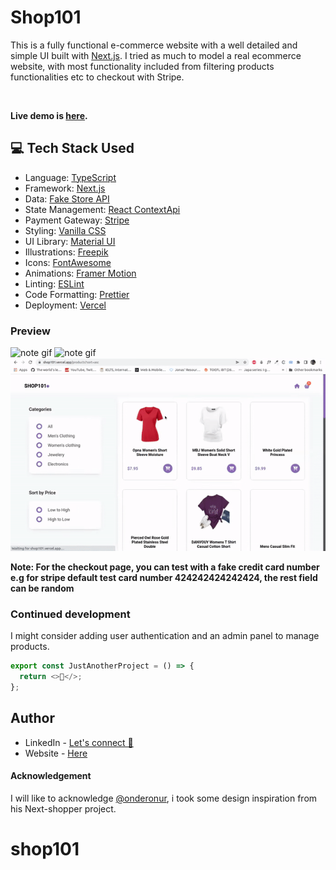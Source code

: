 # Shop101

This is a fully functional e-commerce website with a well detailed and simple UI  built with [Next.js](https://nextjs.org/). I tried as much to model a real ecommerce website, with most functionality included from filtering products functionalities etc to checkout with Stripe.

<br />

**Live demo is [here](https://shop101.vercel.app/).**


## 💻 Tech Stack Used
* Language: [TypeScript](https://www.typescriptlang.org/)
* Framework: [Next.js](https://nextjs.org/)
* Data: [Fake Store API](https://fakestoreapi.com/)
* State Management: [React ContextApi](https://reactjs.org/docs/context.html)
* Payment Gateway: [Stripe](https://stripe.com/)
* Styling: [Vanilla CSS]("")
* UI Library: [Material UI](https://mui.com/)
* Illustrations: [Freepik](https://www.freepik.com/vectors/illustrations)
* Icons: [FontAwesome](https://fontawesome.com/icons)
* Animations: [Framer Motion](https://www.framer.com/motion/)
* Linting: [ESLint](https://eslint.org/)
* Code Formatting: [Prettier](https://prettier.io/)
* Deployment: [Vercel](https://vercel.com/)


### Preview

![note gif](./public/ezgif.com-gif-maker.gif)
![note gif](./public/ezgif.com-gif-maker(1).gif)
![note gif](./public/ezgif.com-gif-maker(2).gif)




**Note: For the checkout page, you can test with a fake credit card number e.g for stripe default test card number 424242424242424, the rest field can be random**


### Continued development

I might consider adding user authentication and an admin panel to manage products.



```js
export const JustAnotherProject = () => {
  return <>🎉</>;
};
```

## Author

- LinkedIn - [Let's connect 🔗](http://www.linkedin.com/in/yaya-usman)
- Website - [Here](https://yaya-usman.github.io/)


#### Acknowledgement

I will like to acknowledge [@onderonur](https://github.com/onderonur), i took some design inspiration from his Next-shopper project.
# shop101